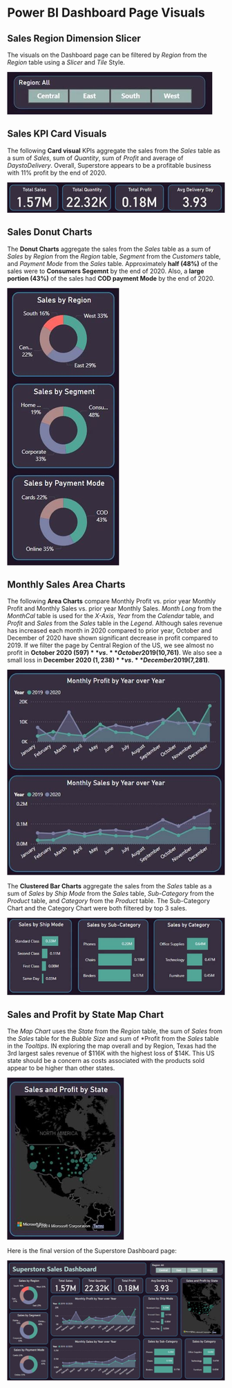 # Power BI Dashboard Page Visuals

## Sales Region Dimension Slicer

The visuals on the Dashboard page can be filtered by *Region* from the *Region* table using a *Slicer* and *Tile* Style.

![Dashboard Region Slicer](https://github.com/danvuk567/Predictive-Sales-Forecasting/blob/main/images/Power_BI_Dashboard_Region_Slicer.jpg?raw=true)

## Sales KPI Card Visuals

The following **Card visual** KPIs aggregate the sales from the *Sales* table as a sum of *Sales*, sum of *Quantity*, sum of *Profit* and average of *DaystoDelivery*. Overall, Superstore appears to be a profitable business with 11% profit by the end of 2020.

![Dashboard Sales KPI Cards](https://github.com/danvuk567/Predictive-Sales-Forecasting/blob/main/images/Power_BI_Dashboard_Sales_KPI_Cards.jpg?raw=true)

## Sales Donut Charts

The **Donut Charts** aggregate the sales from the *Sales* table as a sum of *Sales* by *Region* from the *Region* table, *Segment* from the *Customers* table, and *Payment Mode* from the *Sales* table. Approximately **half (48%)** of the sales were to **Consumers Segemnt** by the end of 2020. Also, a **large portion (43%)** of the sales had **COD payment Mode** by the end of 2020.

![Dashboard Donut Charts](https://github.com/danvuk567/Predictive-Sales-Forecasting/blob/main/images/Power_BI_Dashboard_Donut_Charts.jpg?raw=true)

## Monthly Sales Area Charts

The following **Area Charts** compare Monthly Profit vs. prior year Monthly Profit and Monthly Sales vs. prior year Monthly Sales. *Month Long* from the *MonthCal* table is used for the *X-Axis*, *Year* from the *Calendar* table, and *Profit* and *Sales* from the *Sales* table in the *Legend*. Although sales revenue has increased each month in 2020 compared to prior year, October and December of 2020 have shown significant decrease in profit compared to 2019. If we filter the page by Central Region of the US, we see almost no profit in **October 2020 ($597)** vs. **October 2019 ($10,761)**. We also see a small loss in **December 2020 ($1,238)** vs. **December 2019 ($7,281)**.

![Dashboard Area Charts](https://github.com/danvuk567/Predictive-Sales-Forecasting/blob/main/images/Power_BI_Dashboard_Area_Charts.jpg?raw=true)

The **Clustered Bar Charts** aggregate the sales from the *Sales* table as a sum of *Sales* by *Ship Mode* from the *Sales* table, *Sub-Category* from the *Product* table, and *Category* from the *Product* table. 
The Sub-Category Chart and the Category Chart were both filtered by top 3 sales.

![Dashboard Clustered Bar Charts](https://github.com/danvuk567/Predictive-Sales-Forecasting/blob/main/images/Power_BI_Dashboard_Clustered_Bar_Charts.jpg?raw=true)

## Sales and Profit by State Map Chart

The *Map Chart* uses the *State* from the *Region* table, the sum of *Sales* from the *Sales* table for the *Bubble Size* and sum of *Profit from the *Sales* table in the *Tooltips*. IN exploring the map overall and 
by Region, Texas had the 3rd largest sales revenue of $116K with the highest loss of $14K. This US state should be a concern as costs associated with the products sold appear to be higher than other states.

![Dashboard Map Chart](https://github.com/danvuk567/Predictive-Sales-Forecasting/blob/main/images/Power_BI_Dashboard_Map_Chart.jpg?raw=true)

Here is the final version of the Superstore Dashboard page:

![Dashboard Page](https://github.com/danvuk567/Predictive-Sales-Forecasting/blob/main/images/Power_BI-Dashboard-Page.jpg?raw=true)
